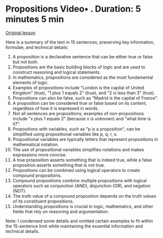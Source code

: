 # Propositions Video• . Duration: 5 minutes 5 min

[Original lesson](https://www.coursera.org/learn/uol-discrete-mathematics/lecture/YpbgV/propositions)

Here is a summary of the text in 15 sentences, preserving key information, formulae, and technical details:

1. A proposition is a declarative sentence that can be either true or false but not both.
2. Propositions are the basic building blocks of logic and are used to construct reasoning and logical statements.
3. In mathematics, propositions are considered as the most fundamental elements of logic.
4. Examples of propositions include "London is the capital of United Kingdom" (true), "1 plus 1 equals 2" (true), and "2 is less than 3" (true).
5. Propositions can also be false, such as "Madrid is the capital of France".
6. A proposition can be considered true or false based on its content, regardless of how it is expressed in words.
7. Not all sentences are propositions; examples of non-propositions include "x plus 1 equals 2" (because x is unknown) and "what time is it?".
8. Propositions with variables, such as "p is a proposition", can be simplified using propositional variables like p, q, r, s.
9. Propositional variables are typically letters that represent propositions in mathematical notation.
10. The use of propositional variables simplifies notations and makes expressions more concise.
11. A true proposition asserts something that is indeed true, while a false proposition asserts something that is not true.
12. Propositions can be combined using logical operators to create compound propositions.
13. Compound propositions combine multiple propositions with logical operators such as conjunction (AND), disjunction (OR), and negation (NOT).
14. The truth value of a compound proposition depends on the truth values of its constituent propositions.
15. Understanding propositions is crucial in logic, mathematics, and other fields that rely on reasoning and argumentation.

Note: I condensed some details and omitted certain examples to fit within the 15-sentence limit while maintaining the essential information and technical details.

